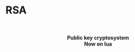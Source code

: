 <h1>RSA</h1><br>
<p align="center">
  <b>Public key cryptosystem</b><br>
  <b>Now on lua</b><br>
</p>
